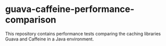 # guava-caffeine-performance-comparison
This repository contains performance tests comparing the caching libraries Guava and Caffeine in a Java environment. 
